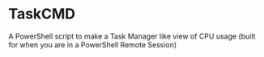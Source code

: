 # TaskCMD
A PowerShell script to make a Task Manager like view of CPU usage (built for when you are in a PowerShell Remote Session)
